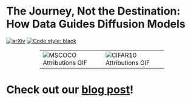 # The Journey, Not the Destination: How Data Guides Diffusion Models

[![arXiv](https://img.shields.io/badge/arXiv-2311.12345-b31b1b.svg?style=flat-square)](https://arxiv.org/abs/COMING.SOON)
[![Code style: black](https://img.shields.io/badge/code%20style-black-000000.svg)](https://github.com/psf/black)

<div style="width:65%; margin: 0 auto;">
  <table style="width:100%;">
    <tr>
      <td><img src="assets/mscoco.gif" alt="MSCOCO Attributions GIF"></td>
      <td><img src="assets/cifar.gif" alt="CIFAR10 Attributions GIF"></td>
    </tr>
  </table>
</div>

# Check out our [blog post](https://gradientscience.org/diffusion-trak/)!
